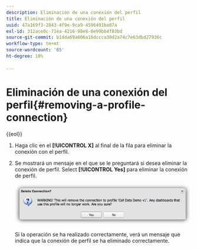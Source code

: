 ```yaml
---
description: Eliminación de una conexión del perfil
title: Eliminación de una conexión del perfil
uuid: 47a169f3-2843-4f9e-9ca9-4596491ba07a
exl-id: 312ace0c-71ea-4216-98e8-0e99bb4f83bd
source-git-commit: b1dda69a606a16dccca30d2a74c7e63dbd27936c
workflow-type: tm+mt
source-wordcount: '65'
ht-degree: 18%

---
```


# Eliminación de una conexión del perfil{#removing-a-profile-connection}

{{eol}}

1. Haga clic en el **[!UICONTROL X]** al final de la fila para eliminar la conexión con el perfil.
1. Se mostrará un mensaje en el que se le preguntará si desea eliminar la conexión de perfil. Select **[!UICONTROL Yes]** para eliminar la conexión de perfil.

   ![](assets/delete_connection.png)

   Si la operación se ha realizado correctamente, verá un mensaje que indica que la conexión de perfil se ha eliminado correctamente.
